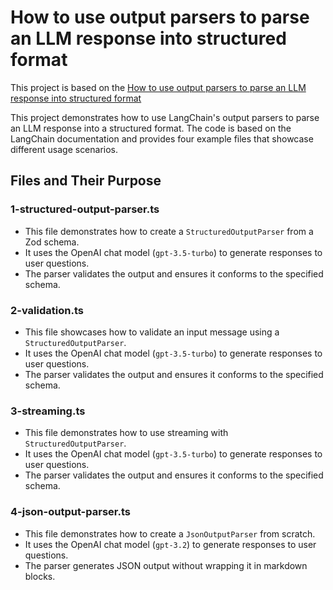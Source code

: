 # How to use output parsers to parse an LLM response into structured format

This project is based on the [How to use output parsers to parse an LLM response into structured format](https://js.langchain.com/docs/how_to/output_parser_structured)

This project demonstrates how to use LangChain's output parsers to parse
an LLM response into a structured format. The code is based on the
LangChain documentation and provides four example files that showcase
different usage scenarios.

## Files and Their Purpose

### 1-structured-output-parser.ts

- This file demonstrates how to create a `StructuredOutputParser` from a
  Zod schema.
- It uses the OpenAI chat model (`gpt-3.5-turbo`) to generate responses
  to user questions.
- The parser validates the output and ensures it conforms to the
  specified schema.

### 2-validation.ts

- This file showcases how to validate an input message using a
  `StructuredOutputParser`.
- It uses the OpenAI chat model (`gpt-3.5-turbo`) to generate responses
  to user questions.
- The parser validates the output and ensures it conforms to the
  specified schema.

### 3-streaming.ts

- This file demonstrates how to use streaming with
  `StructuredOutputParser`.
- It uses the OpenAI chat model (`gpt-3.5-turbo`) to generate responses
  to user questions.
- The parser validates the output and ensures it conforms to the
  specified schema.

### 4-json-output-parser.ts

- This file demonstrates how to create a `JsonOutputParser` from
  scratch.
- It uses the OpenAI chat model (`gpt-3.2`) to generate
  responses to user questions.
- The parser generates JSON output without wrapping it in markdown
  blocks.
